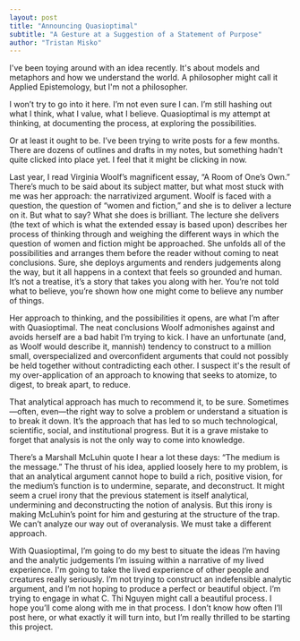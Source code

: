 ```yaml
---
layout: post
title: "Announcing Quasioptimal"
subtitle: "A Gesture at a Suggestion of a Statement of Purpose"
author: "Tristan Misko"
---
```


I've been toying around with an idea recently.  It's about models and metaphors and how we understand the world.  A philosopher might call it Applied Epistemology, but I'm not a philosopher.   

I won’t try to go into it here.  I’m not even sure I can.  I’m still hashing out what I think, what I value, what I believe.  Quasioptimal is my attempt at thinking, at documenting the process, at exploring the possibilities.

Or at least it ought to be.  I’ve been trying to write posts for a few months.  There are dozens of outlines and drafts in my notes, but something hadn't quite clicked into place yet.  I feel that it might be clicking in now.   

Last year, I read Virginia Woolf’s magnificent essay, “A Room of One’s Own.”  There’s much to be said about its subject matter, but what most stuck with me was her approach: the narrativized argument.  Woolf is faced with a question, the question of “women and fiction,” and she is to deliver a lecture on it.  But what to say?  What she does is brilliant.  The lecture she delivers (the text of which is what the extended essay is based upon) describes her process of thinking through and weighing the different ways in which the question of women and fiction might be approached. She unfolds all of the possibilities and arranges them before the reader without coming to neat conclusions.  Sure, she deploys arguments and renders judgements along the way, but it all happens in a context that feels so grounded and human.  It’s not a treatise, it’s a story that takes you along with her.  You’re not told what to believe, you’re shown how one might come to believe any number of things.  

Her approach to thinking, and the possibilities it opens, are what I’m after with Quasioptimal.  The neat conclusions Woolf admonishes against and avoids herself are a bad habit I’m trying to kick.  I have an unfortunate (and, as Woolf would describe it, mannish) tendency to construct to a million small, overspecialized and overconfident arguments that could not possibly be held together without contradicting each other.  I suspect it's the result of my over-application of an approach to knowing that seeks to atomize, to digest, to break apart, to reduce.

That analytical approach has much to recommend it, to be sure.  Sometimes—often, even—the right way to solve a problem or understand a situation is to break it down.  It’s the approach that has led to so much technological, scientific, social, and institutional progress.  But it is a grave mistake to forget that analysis is not the only way to come into knowledge.  

There’s a Marshall McLuhin quote I hear a lot these days: “The medium is the message.”  The thrust of his idea, applied loosely here to my problem, is that an analytical argument cannot hope to build a rich, positive vision, for the medium’s function is to undermine, separate, and deconstruct.  It might seem a cruel irony that the previous statement is itself analytical, undermining and deconstructing the notion of analysis.  But this irony is making McLuhin’s point for him and gesturing at the structure of the trap.  We can’t analyze our way out of overanalysis.  We must take a different approach.  

With Quasioptimal, I’m going to do my best to situate the ideas I’m having and the analytic judgements I’m issuing within a narrative of my lived experience.  I'm going to take the lived experience of other people and creatures really seriously.  I’m not trying to construct an indefensible analytic argument, and I’m not hoping to produce a perfect or beautiful object.  I’m trying to engage in what C. Thi Nguyen might call a beautiful process.  I hope you’ll come along with me in that process.  I don’t know how often I’ll post here, or what exactly it will turn into, but I’m really thrilled to be starting this project.
